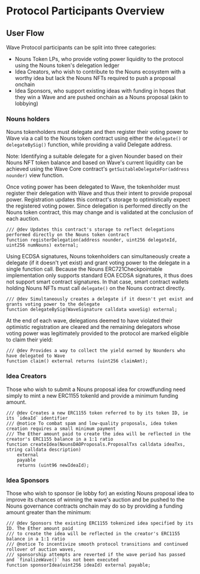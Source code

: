 # Protocol Participants Overview

## User Flow

Wave Protocol participants can be split into three categories:

- Nouns Token LPs, who provide voting power liquidity to the protocol using the Nouns token's delegation ledger
- Idea Creators, who wish to contribute to the Nouns ecosystem with a worthy idea but lack the Nouns NFTs required to push a proposal onchain
- Idea Sponsors, who support existing ideas with funding in hopes that they win a Wave and are pushed onchain as a Nouns proposal (akin to lobbying)

### Nouns holders

Nouns tokenholders must delegate and then register their voting power to Wave via a call to the Nouns token contract using either the `delegate()` or `delegateBySig()` function, while providing a valid Delegate address.

Note: Identifying a suitable delegate for a given Nounder based on their Nouns NFT token balance and based on Wave's current liquidity can be achieved using the Wave Core contract's `getSuitableDelegateFor(address nounder)` view function.

Once voting power has been delegated to Wave, the tokenholder must register their delegation with Wave and thus their intent to provide proposal power. Registration updates this contract's storage to optimistically expect the registered voting power. Since delegation is performed directly on the Nouns token contract, this may change and is validated at the conclusion of each auction.

```solidity
/// @dev Updates this contract's storage to reflect delegations performed directly on the Nouns token contract
function registerDelegation(address nounder, uint256 delegateId, uint256 numNouns) external;
```

Using ECDSA signatures, Nouns tokenholders can simultaneously create a delegate (if it doesn't yet exist) and grant voting power to the delegate in a single function call. Because the Nouns ERC721Checkpointable implementation only supports standard EOA ECDSA signatures, it thus does not support smart contract signatures. In that case, smart contract wallets holding Nouns NFTs must call `delegate()` on the Nouns contract directly.

```solidity
/// @dev Simultaneously creates a delegate if it doesn't yet exist and grants voting power to the delegate
function delegateBySig(WaveSignature calldata waveSig) external;
```

At the end of each wave, delegations deemed to have violated their optimistic registration are cleared and the remaining delegators whose voting power was legitimately provided to the protocol are marked eligible to claim their yield:

```solidity
/// @dev Provides a way to collect the yield earned by Nounders who have delegated to Wave
function claim() external returns (uint256 claimAmt);
```

### Idea Creators

Those who wish to submit a Nouns proposal idea for crowdfunding need simply to mint a new ERC1155 tokenId and provide a minimum funding amount.

```solidity
/// @dev Creates a new ERC1155 token referred to by its token ID, ie its `ideaId` identifier
/// @notice To combat spam and low-quality proposals, idea token creation requires a small minimum payment
/// The Ether amount paid to create the idea will be reflected in the creator's ERC1155 balance in a 1:1 ratio
function createIdea(NounsDAOProposals.ProposalTxs calldata ideaTxs, string calldata description)
    external
    payable
    returns (uint96 newIdeaId);
```

### Idea Sponsors

Those who wish to sponsor (ie lobby for) an existing Nouns proposal idea to improve its chances of winning the wave's auction and be pushed to the Nouns governance contracts onchain may do so by providing a funding amount greater than the minimum:

```solidity
/// @dev Sponsors the existing ERC1155 tokenized idea specified by its ID. The Ether amount paid
/// to create the idea will be reflected in the creator's ERC1155 balance in a 1:1 ratio
/// @notice To incentivize smooth protocol transitions and continued rollover of auction waves,
/// sponsorship attempts are reverted if the wave period has passed and `finalizeWave()` has not been executed
function sponsorIdea(uint256 ideaId) external payable;
```
